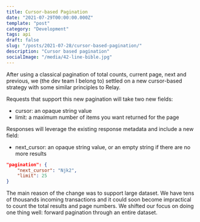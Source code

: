 ```yaml
---
title: Cursor-based Pagination
date: "2021-07-29T00:00:00.000Z"
template: "post"
category: "Development"
tags: api
draft: false
slug: "/posts/2021-07-28/cursor-based-pagination/"
description: "Cursor based pagination"
socialImage: "/media/42-line-bible.jpg"
---
```


After using a classical pagination of total counts, current page, next and previous, we (the dev team I belong to) settled on a new cursor-based strategy with some similar principles to Relay.

Requests that support this new pagination will take two new fields:

* cursor: an opaque string value
* limit: a maximum number of items you want returned for the page

Responses will leverage the existing response metadata and include a new field:

* next_cursor: an opaque string value, or an empty string if there are no more results

```json
"pagination": {
    "next_cursor": "Njk2",
    "limit": 25
}
```

The main reason of the change was to support large dataset. We have tens of thousands incoming transactions and it could soon become impractical to count the total results and page numbers. We shifted our focus on doing one thing well: forward pagination through an entire dataset.


